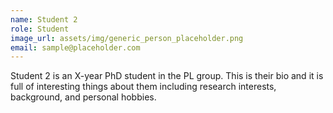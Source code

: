 ```yaml
---
name: Student 2
role: Student
image_url: assets/img/generic_person_placeholder.png
email: sample@placeholder.com
---
```

Student 2 is an X-year PhD student in the PL group. This is their bio and it is full of interesting things about them including research interests, background, and personal hobbies.
